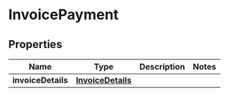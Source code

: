 

# InvoicePayment


## Properties

| Name | Type | Description | Notes |
|------------ | ------------- | ------------- | -------------|
|**invoiceDetails** | [**InvoiceDetails**](InvoiceDetails.md) |  |  |



